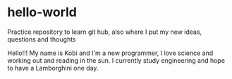 # hello-world
Practice repository to learn git hub, also where I put my new ideas, questions and thoughts


Hello!!! My name is Kobi and I'm a new programmer, I love science and working out and reading in the sun.
I currently study engineering and hope to have a Lamborghini one day. 
